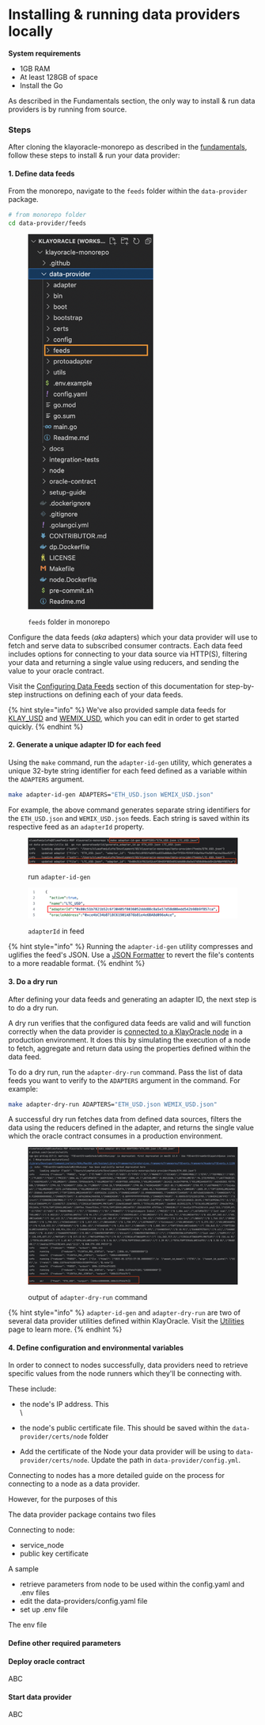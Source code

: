 # Installing & running data providers locally

**System requirements**

* 1GB RAM
* At least 128GB of space
* Install the Go

As described in the Fundamentals section, the only way to install & run data providers is by running from source.&#x20;

### **Steps**

After cloning the klayoracle-monorepo as described in the [fundamentals](broken-reference), follow these steps to install & run your data provider:&#x20;

#### 1. Define data feeds

From the monorepo, navigate to the `feeds` folder within the `data-provider` package.

```bash
# from monorepo folder
cd data-provider/feeds
```

<figure><img src="../.gitbook/assets/image (2).png" alt="" width="253"><figcaption><p><code>feeds</code> folder in monorepo</p></figcaption></figure>

Configure the data feeds (_aka_ adapters) which your data provider will use to fetch and serve data to subscribed consumer contracts. Each data feed includes options for connecting to your data source via HTTP(S), filtering your data and returning a single value using reducers, and sending the value to your oracle contract.

Visit the [Configuring Data Feeds](broken-reference) section of this documentation for step-by-step instructions on defining each of your data feeds.

{% hint style="info" %}
We've also provided sample data feeds for [KLAY\_USD](https://github.com/KlayOracle/klayoracle-monorepo/blob/development/data-provider/feeds/KLAY\_USD.json) and [WEMIX\_USD](https://github.com/KlayOracle/klayoracle-monorepo/blob/development/data-provider/feeds/WEMIX\_USD.json), which you can edit in order to get started quickly.
{% endhint %}

#### 2. Generate a unique adapter ID for each feed

Using the `make` command, run the `adapter-id-gen` utility, which generates a unique 32-byte string identifier for each feed defined as a variable within the `ADAPTERS` argument.

```bash
make adapter-id-gen ADAPTERS="ETH_USD.json WEMIX_USD.json"
```

For example, the above command generates separate string identifiers for the `ETH_USD.json` and `WEMIX_USD.json` feeds. Each string is saved within its respective feed as an `adapterId` property.

<figure><img src="../.gitbook/assets/image (3).png" alt=""><figcaption><p>run <code>adapter-id-gen</code></p></figcaption></figure>

<figure><img src="../.gitbook/assets/image.png" alt=""><figcaption><p><code>adapterId</code> in feed</p></figcaption></figure>

{% hint style="info" %}
Running the `adapter-id-gen` utility compresses and uglifies the feed's JSON. Use a [JSON Formatter](https://jsonformatter.curiousconcept.com/) to revert the file's contents to a more readable format.
{% endhint %}

#### 3. Do a dry run

After defining your data feeds and generating an adapter ID, the next step is to do a dry run.

A dry run verifies that the configured data feeds are valid and will function correctly when the data provider is [connected to a KlayOracle node](broken-reference) in a production environment. It does this by simulating the execution of a node to fetch, aggregate and return data using the properties defined within the data feed.

To do a dry run, run the `adapter-dry-run` command. Pass the list of data feeds you want to verify to the `ADAPTERS` argument in the command. For example:

```bash
make adapter-dry-run ADAPTERS="ETH_USD.json WEMIX_USD.json"
```

A successful dry run fetches data from defined data sources, filters the data using the reducers defined in the adapter, and returns the single value which the oracle contract consumes in a production environment.

<figure><img src="../.gitbook/assets/image (4).png" alt=""><figcaption><p>output of <code>adapter-dry-run</code> command</p></figcaption></figure>

{% hint style="info" %}
`adapter-id-gen` and `adapter-dry-run` are two of several data provider utilities defined within KlayOracle. Visit the [Utilities](broken-reference) page to learn more.
{% endhint %}

#### 4. Define configuration and environmental variables

In order to connect to nodes successfully, data providers need to retrieve specific values from the node runners which they'll be connecting with.

These include:

* the node's IP address. This \
  \

* the node's public certificate file. This should be saved within the `data-provider/certs/node` folder&#x20;
* Add the certificate of the Node your data provider will be using to `data-provider/certs/node`. Update the path in `data-provider/config.yml`.

Connecting to nodes has a more detailed guide on the process for connecting to a node as a data provider.

However, for the purposes of this &#x20;

The data provider package contains two files&#x20;

Connecting to node:

* service\_node
* public key certificate

A sample&#x20;

* retrieve parameters from node to be used within the config.yaml and .env files
* edit the data-providers/config.yaml file
* set up .env file

The env file&#x20;

#### Define other required parameters

#### Deploy oracle contract

ABC

#### Start data provider

ABC
